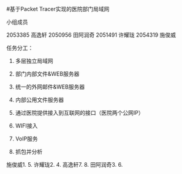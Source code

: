 #基于Packet Tracer实现的医院部门局域网

小组成员

2053385 高逸轩
2050956 田阿润奇
2051491 许耀珑
2054319 施俊威

任务分工：

1. 多层独立局域网

2. 部门内部文件&WEB服务器

3. 统一的外网邮件&WEB服务器

4. 内部公用文件服务器

5. 通过医院提供接入到互联网的接口（医院两个公网IP）

6. WIFI接入

7. VoIP服务

8. 抓包并分析

施俊威1. 5.
许耀珑2. 4.
高逸轩7. 8.
田阿润奇3. 6.
